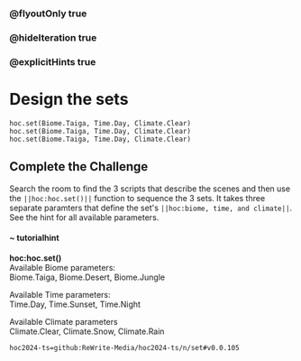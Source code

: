 ### @flyoutOnly true
### @hideIteration true
### @explicitHints true


# Design the sets

```python-template
hoc.set(Biome.Taiga, Time.Day, Climate.Clear)
hoc.set(Biome.Taiga, Time.Day, Climate.Clear)
hoc.set(Biome.Taiga, Time.Day, Climate.Clear)
```

## Complete the Challenge 
Search the room to find the 3 scripts that describe the scenes and then use the ``||hoc:hoc.set()||`` function to sequence the 3 sets. It takes three separate paramters that define the set's ``||hoc:biome, time, and climate||``. See the hint for all available parameters.

#### ~ tutorialhint
**hoc:hoc.set()**  
Available Biome parameters:  
Biome.Taiga, Biome.Desert, Biome.Jungle  

Available Time parameters:  
Time.Day, Time.Sunset, Time.Night  

Available Climate parameters  
Climate.Clear, Climate.Snow, Climate.Rain  


```package
hoc2024-ts=github:ReWrite-Media/hoc2024-ts/n/set#v0.0.105
```